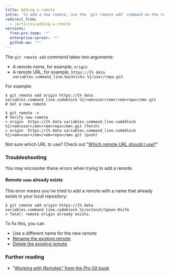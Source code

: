 ```yaml
---
title: Adding a remote
intro: 'To add a new remote, use the `git remote add` command on the terminal, in the directory your repository is stored at.'
redirect_from:
  - /articles/adding-a-remote
versions:
  free-pro-team: '*'
  enterprise-server: '*'
  github-ae: '*'
---
```


The `git remote add` command takes two arguments:

* A remote name, for example, `origin`
* A remote URL, for example, `https://{% data variables.command_line.backticks %}/user/repo.git`

For example:

```shell
$ git remote add origin https://{% data variables.command_line.codeblock %}/<em>user</em>/<em>repo</em>.git
# Set a new remote

$ git remote -v
# Verify new remote
> origin  https://{% data variables.command_line.codeblock %}/<em>user</em>/<em>repo</em>.git (fetch)
> origin  https://{% data variables.command_line.codeblock %}/<em>user</em>/<em>repo</em>.git (push)
```

Not sure which URL to use?  Check out "[Which remote URL should I use?](/articles/which-remote-url-should-i-use)"

### Troubleshooting

You may encounter these errors when trying to add a remote.

#### Remote `name` already exists

This error means you've tried to add a remote with a name that already exists in your local repository:

```shell
$ git remote add origin https://{% data variables.command_line.codeblock %}/octocat/Spoon-Knife
> fatal: remote origin already exists.
```

To fix this, you can

* Use a different name for the new remote
* [Rename the existing remote](/articles/renaming-a-remote)
* [Delete the existing remote](/articles/removing-a-remote)

### Further reading

- "[Working with Remotes" from the _Pro Git_ book](https://git-scm.com/book/en/Git-Basics-Working-with-Remotes)

